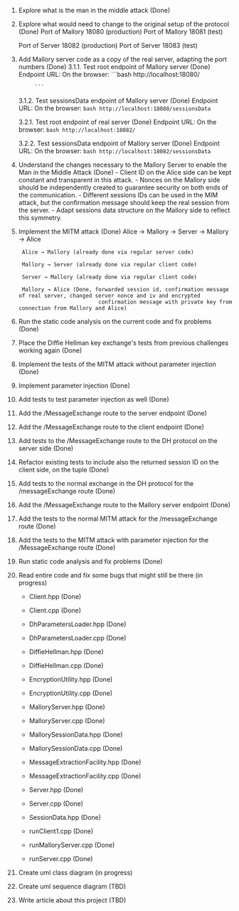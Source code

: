 1. Explore what is the man in the middle attack (Done)
2. Explore what would need to change to the original setup of the protocol (Done)
    Port of Mallory 18080 (production)
    Port of Mallory 18081 (test)

    Port of Server  18082 (production)
    Port of Server  18083 (test)

3. Add Mallory server code as a copy of the real server, adapting the port numbers (Done)
    3.1.1. Test root endpoint of Mallory server (Done)
            Endpoint URL: 
            On the browser:
            ```bash
            http://localhost:18080/

            ```
    
    3.1.2. Test sessionsData endpoint of Mallory server (Done)
            Endpoint URL: 
            On the browser:
            ```bash
            http://localhost:18080/sessionsData
            ```
    
    3.2.1. Test root endpoint of real server (Done)
            Endpoint URL: 
            On the browser:
            ```bash
            http://localhost:18082/
            ```

    3.2.2. Test sessionsData endpoint of Mallory server (Done)
            Endpoint URL: 
            On the browser:
            ```bash
            http://localhost:18082/sessionsData
            ```

4. Understand the changes necessary to the Mallory Server to enable the Man in the Middle Attack (Done)
        - Client ID on the Alice side can be kept constant and transparent in this attack.
        - Nonces on the Mallory side should be independently created to guarantee security on both ends of the communication.
        - Different sessions IDs can be used in the MIM attack, but the confirmation message should keep the real session from the server.
        - Adapt sessions data structure on the Mallory side to reflect this symmetry.

5. Implement the MITM attack (Done)
        Alice → Mallory → Server → Mallory → Alice

        Alice → Mallory (already done via regular server code)

        Mallory → Server (already done via regular client code)

        Server → Mallory (already done via regular client code)

        Mallory → Alice (Done, forwarded session id, confirmation message of real server, changed server nonce and iv and encrypted
                                confirmation message with private key from connection from Mallory and Alice)

6. Run the static code analysis on the current code and fix problems (Done)
7. Place the Diffie Hellman key exchange's tests from previous challenges working again (Done)
8. Implement the tests of the MITM attack without parameter injection (Done)
9. Implement parameter injection (Done)
10. Add tests to test parameter injection as well (Done)
11. Add the /MessageExchange route to the server endpoint (Done)
12. Add the /MessageExchange route to the client endpoint (Done)
13. Add tests to the /MessageExchange route to the DH protocol on the server side (Done)
14. Refactor existing tests to include also the returned session ID on the client side, on the tuple (Done)
15. Add tests to the normal exchange in the DH protocol for the /messageExchange route (Done)
16. Add the /MessageExchange route to the Mallory server endpoint (Done)
17. Add the tests to the normal MITM attack for the /messageExchange route (Done)
18. Add the tests to the MITM attack with parameter injection for the /MessageExchange route (Done)
19. Run static code analysis and fix problems (Done)

20. Read entire code and fix some bugs that might still be there (in progress)
    - Client.hpp (Done)
    - Client.cpp (Done)

    - DhParametersLoader.hpp (Done)
    - DhParametersLoader.cpp (Done)

    - DiffieHellman.hpp (Done)
    - DiffieHellman.cpp (Done)

    - EncryptionUtility.hpp (Done)
    - EncryptionUtility.cpp (Done)

    - MalloryServer.hpp (Done)
    - MalloryServer.cpp (Done)

    - MallorySessionData.hpp (Done)
    - MallorySessionData.cpp (Done)

    - MessageExtractionFacility.hpp (Done)
    - MessageExtractionFacility.cpp (Done)

    - Server.hpp (Done)
    - Server.cpp (Done)

    - SessionData.hpp (Done)

    - runClient1.cpp (Done)
    - runMalloryServer.cpp (Done)
    - runServer.cpp (Done)

21. Create uml class diagram (in progress)

22. Create uml sequence diagram (TBD)
23. Write article about this project (TBD)
